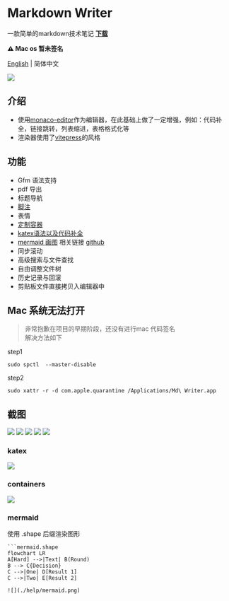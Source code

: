 # Markdown Writer
一款简单的markdown技术笔记  **[下载](https://github.com/1943time/markdown-writer/releases)**

**⚠️ Mac os 暂未签名**

[English](README.md) | 简体中文

![](./help/img.png)

## 介绍
- 使用[monaco-editor](https://microsoft.github.io)作为编辑器，在此基础上做了一定增强，例如：代码补全，链接跳转，列表缩进，表格格式化等
- 渲染器使用了[vitepress](https://github.com/vuejs/vitepress)的风格

## 功能
- Gfm 语法支持
- pdf 导出
- 标题导航
- [脚注](https://github.blog/changelog/2021-09-30-footnotes-now-supported-in-markdown-fields/)
- 表情
- [定制容器](#containers)
- [katex语法以及代码补全](#katex)
- [mermaid 画图](#mermaid)   相关链接 [github](https://github.com/mermaid-js/mermaid)
- 同步滚动
- 高级搜索与文件查找
- 自由调整文件树
- 历史记录与回滚
- 剪贴板文件直接拷贝入编辑器中

## Mac 系统无法打开
> 非常抱歉在项目的早期阶段，还没有进行mac 代码签名  
> 解决方法如下

step1
```shell
sudo spctl  --master-disable
```
step2
```shell
sudo xattr -r -d com.apple.quarantine /Applications/Md\ Writer.app
```

## 截图
![](./help/search.png)
![](./help/images.png)
![](./help/history.png)
![](./help/print.png)
![](./help/nav.png)
### katex
![](./help/katex.png)
### containers
![](./help/container.png)
### mermaid
使用 .shape 后缀渲染图形
```
```mermaid.shape
flowchart LR
A[Hard] -->|Text| B(Round)
B --> C{Decision}
C -->|One| D[Result 1]
C -->|Two| E[Result 2]
```
```
![](./help/mermaid.png)
